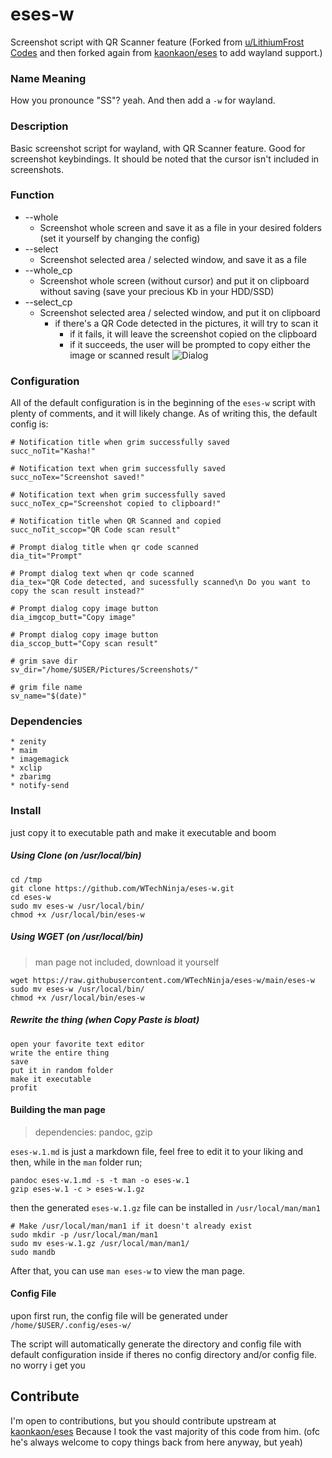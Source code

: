 # eses-w
Screenshot script with QR Scanner feature (Forked from [u/LithiumFrost](https://www.reddit.com/r/unixporn/comments/p0md2y/oc_scan_a_qr_code_with_a_keyboard_shortcut/) [Codes](https://github.com/jayden-chan/dotfiles/blob/7f4ab0257604a52b3f5befe73cf21a5f95a19f54/scripts/screenshot.sh#L13) and then forked again from [kaonkaon/eses](https://github.com/kaonkaon/eses) to add wayland support.)

### Name Meaning
How you pronounce "SS"? yeah. And then add a `-w` for wayland.

### Description
Basic screenshot script for wayland, with QR Scanner feature. Good for screenshot keybindings.
It should be noted that the cursor isn't included in screenshots.

### Function
* --whole
	* Screenshot whole screen and save it as a file in your desired folders (set it yourself by changing the config)
* --select
	* Screenshot selected area / selected window, and save it as a file
* --whole_cp
	* Screenshot whole screen (without cursor) and put it on clipboard without saving (save your precious Kb in your HDD/SSD)
* --select_cp
	* Screenshot selected area / selected window, and put it on clipboard
		* if there's a QR Code detected in the pictures, it will try to scan it
			* if it fails, it will leave the screenshot copied on the clipboard
			* if it succeeds, the user will be prompted to copy either the image or scanned result
			 ![Dialog](https://github.com/WTechNinja/eses-w/blob/main/me%20when%20dialog.png?raw=true)
			 
### Configuration
All of the default configuration is in the beginning of the `eses-w` script with plenty of comments, and it will likely change.
As of writing this, the default config is:

```
# Notification title when grim successfully saved
succ_noTit="Kasha!"

# Notification text when grim successfully saved
succ_noTex="Screenshot saved!"

# Notification text when grim successfully saved
succ_noTex_cp="Screenshot copied to clipboard!"

# Notification title when QR Scanned and copied
succ_noTit_sccop="QR Code scan result"

# Prompt dialog title when qr code scanned
dia_tit="Prompt"

# Prompt dialog text when qr code scanned
dia_tex="QR Code detected, and sucessfully scanned\n Do you want to copy the scan result instead?"

# Prompt dialog copy image button
dia_imgcop_butt="Copy image"

# Prompt dialog copy image button
dia_sccop_butt="Copy scan result"

# grim save dir
sv_dir="/home/$USER/Pictures/Screenshots/"

# grim file name
sv_name="$(date)"
```

### Dependencies
```
* zenity
* maim
* imagemagick
* xclip
* zbarimg
* notify-send
```

### Install
just copy it to executable path and make it executable and boom 

##### Using Clone (on /usr/local/bin)
```
cd /tmp
git clone https://github.com/WTechNinja/eses-w.git
cd eses-w
sudo mv eses-w /usr/local/bin/
chmod +x /usr/local/bin/eses-w
```
##### Using WGET (on /usr/local/bin)
> man page not included, download it yourself
```
wget https://raw.githubusercontent.com/WTechNinja/eses-w/main/eses-w
sudo mv eses-w /usr/local/bin/
chmod +x /usr/local/bin/eses-w
```
##### Rewrite the thing (when Copy Paste is bloat)
```
open your favorite text editor
write the entire thing
save
put it in random folder
make it executable
profit
```

#### Building the man page
> dependencies: pandoc, gzip

`eses-w.1.md` is just a markdown file, feel free to edit it to your liking and then, while in the `man` folder run;
```
pandoc eses-w.1.md -s -t man -o eses-w.1	
gzip eses-w.1 -c > eses-w.1.gz
```
then the generated `eses-w.1.gz` file can be installed in `/usr/local/man/man1`  
```
# Make /usr/local/man/man1 if it doesn't already exist
sudo mkdir -p /usr/local/man/man1
sudo mv eses-w.1.gz /usr/local/man/man1/
sudo mandb
```
After that, you can use `man eses-w` to view the man page.

#### Config File
upon first run, the config file will be generated under `/home/$USER/.config/eses-w/`

The script will automatically generate the directory and config file with default configuration inside if theres no config directory and/or config file. no worry i get you 


## Contribute
I'm open to contributions, but you should contribute upstream at [kaonkaon/eses](https://github.com/kaonkaon/eses) Because I took the vast majority of this code from him. (ofc he's always welcome to copy things back from here anyway, but yeah)
